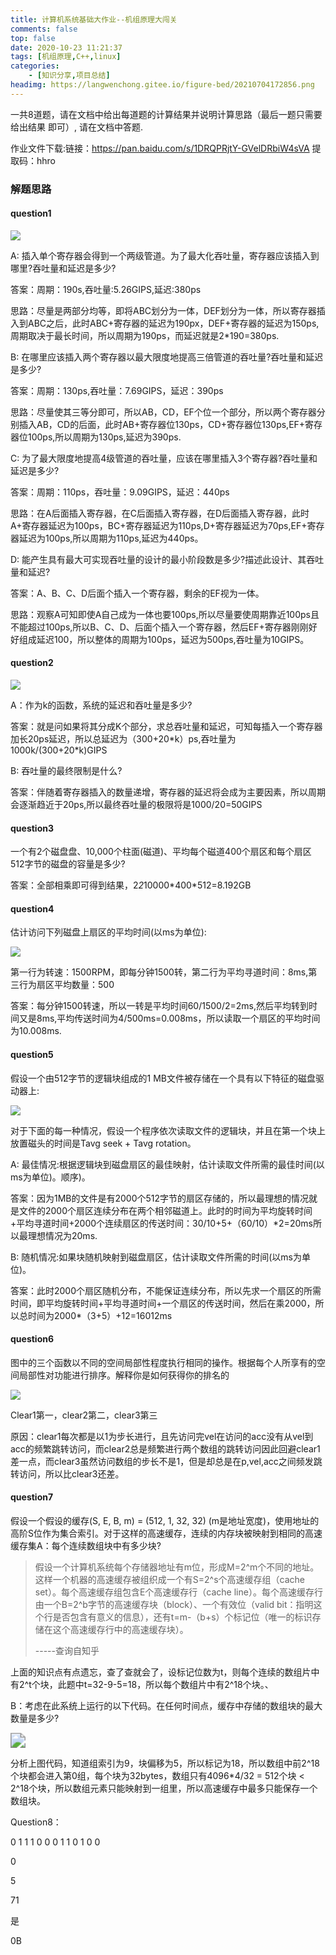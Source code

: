```yaml
---
title: 计算机系统基础大作业--机组原理大闯关
comments: false
top: false
date: 2020-10-23 11:21:37
tags: [机组原理,C++,linux]
categories: 
	- [知识分享,项目总结]
headimg: https://langwenchong.gitee.io/figure-bed/20210704172856.png
---
```


一共8道题，请在文档中给出每道题的计算结果并说明计算思路（最后一题只需要给出结果 即可）, 请在文档中答题.

作业文件下载:链接：https://pan.baidu.com/s/1DRQPRjtY-GVelDRbiW4sVA 
提取码：hhro 

<!-- more -->

### 解题思路

#### question1

![](https://pic.imgdb.cn/item/5f92a2631cd1bbb86bf7ff12.jpg)

A: 插入单个寄存器会得到一个两级管道。为了最大化吞吐量，寄存器应该插入到哪里?吞吐量和延迟是多少?

答案：周期：190s,吞吐量:5.26GIPS,延迟:380ps

思路：尽量是两部分均等，即将ABC划分为一体，DEF划分为一体，所以寄存器插入到ABC之后，此时ABC+寄存器的延迟为190px，DEF+寄存器的延迟为150ps,周期取决于最长时间，所以周期为190ps，而延迟就是2*190=380ps.

B: 在哪里应该插入两个寄存器以最大限度地提高三倍管道的吞吐量?吞吐量和延迟是多少?

答案：周期：130ps,吞吐量：7.69GIPS，延迟：390ps

思路：尽量使其三等分即可，所以AB，CD，EF个位一个部分，所以两个寄存器分别插入AB，CD的后面，此时AB+寄存器位130ps，CD+寄存器位130ps,EF+寄存器位100ps,所以周期为130ps,延迟为390ps.

C: 为了最大限度地提高4级管道的吞吐量，应该在哪里插入3个寄存器?吞吐量和延迟是多少?

答案：周期：110ps，吞吐量：9.09GIPS，延迟：440ps

思路：在A后面插入寄存器，在C后面插入寄存器，在D后面插入寄存器，此时A+寄存器延迟为100ps，BC+寄存器延迟为110ps,D+寄存器延迟为70ps,EF+寄存器延迟为100ps,所以周期为110ps,延迟为440ps。

D: 能产生具有最大可实现吞吐量的设计的最小阶段数是多少?描述此设计、其吞吐量和延迟?

答案：A、B、C、D后面个插入一个寄存器，剩余的EF视为一体。

思路：观察A可知即使A自己成为一体也要100ps,所以尽量要使周期靠近100ps且不能超过100ps,所以B、C、D、后面个插入一个寄存器，然后EF+寄存器刚刚好好组成延迟100，所以整体的周期为100ps，延迟为500ps,吞吐量为10GIPS。

#### question2

![](https://pic.imgdb.cn/item/5f92a2991cd1bbb86bf80af8.jpg)

A：作为k的函数，系统的延迟和吞吐量是多少?

答案：就是问如果将其分成K个部分，求总吞吐量和延迟，可知每插入一个寄存器加长20ps延迟，所以总延迟为（300+20\*k）ps,吞吐量为1000k/(300+20*k)GIPS

B: 吞吐量的最终限制是什么?

答案：伴随着寄存器插入的数量递增，寄存器的延迟将会成为主要因素，所以周期会逐渐趋近于20ps,所以最终吞吐量的极限将是1000/20=50GIPS

#### question3

一个有2个磁盘盘、10,000个柱面(磁道)、平均每个磁道400个扇区和每个扇区512字节的磁盘的容量是多少?

答案：全部相乘即可得到结果，2*2*10000\*400\*512=8.192GB

#### question4

估计访问下列磁盘上扇区的平均时间(以ms为单位):

![](https://pic.imgdb.cn/item/5f92a2cc1cd1bbb86bf81615.jpg)

第一行为转速：1500RPM，即每分钟1500转，第二行为平均寻道时间：8ms,第三行为扇区平均数量：500

答案：每分钟1500转速，所以一转是平均时间60/1500/2=2ms,然后平均转到时间又是8ms,平均传送时间为4/500ms=0.008ms，所以读取一个扇区的平均时间为10.008ms.

#### question5

假设一个由512字节的逻辑块组成的1 MB文件被存储在一个具有以下特征的磁盘驱动器上:

![](https://pic.imgdb.cn/item/5f92a2ea1cd1bbb86bf819f8.jpg)

对于下面的每一种情况，假设一个程序依次读取文件的逻辑块，并且在第一个块上放置磁头的时间是Tavg seek + Tavg rotation。

A: 最佳情况:根据逻辑块到磁盘扇区的最佳映射，估计读取文件所需的最佳时间(以ms为单位)。顺序)。

答案：因为1MB的文件是有2000个512字节的扇区存储的，所以最理想的情况就是文件的2000个扇区连续分布在两个相邻磁道上。此时的时间为平均旋转时间+平均寻道时间+2000个连续扇区的传送时间：30/10+5+（60/10）*2=20ms所以最理想情况为20ms.

B: 随机情况:如果块随机映射到磁盘扇区，估计读取文件所需的时间(以ms为单位)。

答案：此时2000个扇区随机分布，不能保证连续分布，所以先求一个扇区的所需时间，即平均旋转时间+平均寻道时间+一个扇区的传送时间，然后在乘2000，所以总时间为2000*（3+5）+12=16012ms

#### question6

图中的三个函数以不同的空间局部性程度执行相同的操作。根据每个人所享有的空间局部性对功能进行排序。解释你是如何获得你的排名的

![](https://pic.imgdb.cn/item/5f92a30f1cd1bbb86bf81fa5.jpg)

Clear1第一，clear2第二，clear3第三

原因：clear1每次都是以1为步长进行，且先访问完vel在访问的acc没有从vel到acc的频繁跳转访问，而clear2总是频繁进行两个数组的跳转访问因此回避clear1差一点，而clear3虽然访问数组的步长不是1，但是却总是在p,vel,acc之间频发跳转访问，所以比clear3还差。

#### question7

假设一个假设的缓存(S, E, B, m) = (512, 1, 32, 32) (m是地址宽度)，使用地址的高阶S位作为集合索引。对于这样的高速缓存，连续的内存块被映射到相同的高速缓存集A：每个连续数组块中有多少块?

> 假设一个计算机系统每个存储器地址有m位，形成M=2^m个不同的地址。这样一个机器的高速缓存被组织成一个有S=2^s个高速缓存组（cache set）。每个高速缓存组包含E个高速缓存行（cache line）。每个高速缓存行由一个B=2^b字节的高速缓存块（block）、一个有效位（valid bit：指明这个行是否包含有意义的信息），还有t=m-（b+s）个标记位（唯一的标识存储在这个高速缓存行中的高速缓存块）。      
>
> -----查询自知乎

上面的知识点有点遗忘，查了查就会了，设标记位数为t，则每个连续的数组片中有2^t个块，此题中t=32-9-5=18，所以每个数组片中有2^18个块。、

B：考虑在此系统上运行的以下代码。在任何时间点，缓存中存储的数组块的最大数量是多少? 

<img src="https://pic.imgdb.cn/item/5f92a3441cd1bbb86bf82949.jpg" style="zoom:150%;" />



分析上图代码，知道组索引为9，块偏移为5，所以标记为18，所以数组中前2^18个块都会进入第0组，每个块为32bytes，数组只有4096*4/32 = 512个块 < 2^18个块，所以数组元素只能映射到一组里，所以高速缓存中最多只能保存一个数组块。

Question8： 

0 1 1 1 0 0 0 1 1 0 1 0 0

0

5

71

是

0B